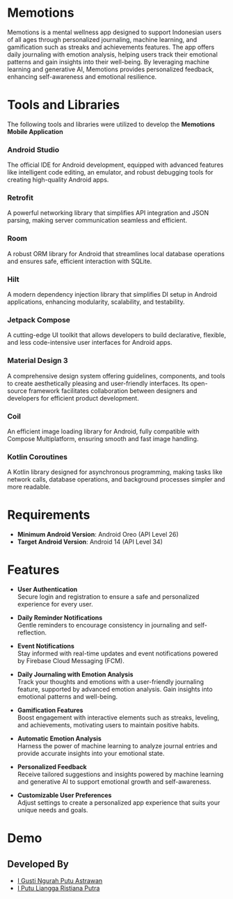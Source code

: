 # Memotions
Memotions is a mental wellness app designed to support Indonesian users of all ages through personalized journaling, machine learning, and gamification such as streaks and achievements features. The app offers daily journaling with emotion analysis, helping users track their emotional patterns and gain insights into their well-being. By leveraging machine learning and generative AI, Memotions provides personalized feedback, enhancing self-awareness and emotional resilience.

# Tools and Libraries  
The following tools and libraries were utilized to develop the **Memotions Mobile Application**

### Android Studio  
The official IDE for Android development, equipped with advanced features like intelligent code editing, an emulator, and robust debugging tools for creating high-quality Android apps.  

### Retrofit  
A powerful networking library that simplifies API integration and JSON parsing, making server communication seamless and efficient.  

### Room  
A robust ORM library for Android that streamlines local database operations and ensures safe, efficient interaction with SQLite.  

### Hilt  
A modern dependency injection library that simplifies DI setup in Android applications, enhancing modularity, scalability, and testability.  

### Jetpack Compose  
A cutting-edge UI toolkit that allows developers to build declarative, flexible, and less code-intensive user interfaces for Android apps.  

### Material Design 3  
A comprehensive design system offering guidelines, components, and tools to create aesthetically pleasing and user-friendly interfaces. Its open-source framework facilitates collaboration between designers and developers for efficient product development.  

### Coil  
An efficient image loading library for Android, fully compatible with Compose Multiplatform, ensuring smooth and fast image handling.  

### Kotlin Coroutines  
A Kotlin library designed for asynchronous programming, making tasks like network calls, database operations, and background processes simpler and more readable.  


# Requirements
- **Minimum Android Version**: Android Oreo (API Level 26)
- **Target Android Version**: Android 14 (API Level 34)

# Features

- **User Authentication**  
  Secure login and registration to ensure a safe and personalized experience for every user.  

- **Daily Reminder Notifications**  
  Gentle reminders to encourage consistency in journaling and self-reflection.  

- **Event Notifications**  
  Stay informed with real-time updates and event notifications powered by Firebase Cloud Messaging (FCM).  

- **Daily Journaling with Emotion Analysis**  
  Track your thoughts and emotions with a user-friendly journaling feature, supported by advanced emotion analysis. Gain insights into emotional patterns and well-being.  

- **Gamification Features**  
  Boost engagement with interactive elements such as streaks, leveling, and achievements, motivating users to maintain positive habits.  

- **Automatic Emotion Analysis**  
  Harness the power of machine learning to analyze journal entries and provide accurate insights into your emotional state.  

- **Personalized Feedback**  
  Receive tailored suggestions and insights powered by machine learning and generative AI to support emotional growth and self-awareness.  

- **Customizable User Preferences**  
  Adjust settings to create a personalized app experience that suits your unique needs and goals.  

# Demo

## Developed By  

- [I Gusti Ngurah Putu Astrawan](https://github.com/WahtuAstrawan)
- [I Putu Liangga Ristiana Putra](https://github.com/LianggaRistiana)

